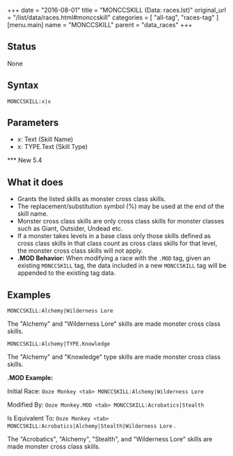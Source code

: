 +++
date = "2016-08-01"
title = "MONCCSKILL (Data: races.lst)"
original_url = "/list/data/races.html#monccskill"
categories = [ "all-tag", "races-tag" ]
[menu.main]
    name = "MONCCSKILL"
    parent = "data_races"
+++

## Status

None

## Syntax

`MONCCSKILL:x|x`

## Parameters

-   x: Text (Skill Name)
-   x: TYPE.Text (Skill Type)



<span id="monccskill"></span> \*\*\* New 5.4

What it does
------------

-   Grants the listed skills as monster cross class skills.
-   The replacement/substitution symbol (%) may be used at the end of
    the skill name.
-   Monster cross class skills are only cross class skills for monster
    classes such as Giant, Outsider, Undead etc.
-   If a monster takes levels in a base class only those skills defined
    as cross class skills in that class count as cross class skills for
    that level, the monster cross class skills will not apply.
-   **.MOD Behavior:** When modifying a race with the `.MOD` tag, given
    an existing `MONCCSKILL` tag, the data included in a new
    `MONCCSKILL` tag will be appended to the existing tag data.

Examples
--------

`MONCCSKILL:Alchemy|Wilderness Lore`

The "Alchemy" and "Wilderness Lore" skills are made monster cross class
skills.

`MONCCSKILL:Alchemy|TYPE.Knowledge`

The "Alchemy" and "Knowledge" type skills are made monster cross class
skills.

**.MOD Example:**

Initial Race: `Ooze Monkey <tab> MONCCSKILL:Alchemy|Wilderness Lore`

Modified By: `Ooze Monkey.MOD <tab> MONCCSKILL:Acrobatics|Stealth`

Is Equivalent To:
`Ooze Monkey <tab> MONCCSKILL:Acrobatics|Alchemy|Stealth|Wilderness Lore`
.

The "Acrobatics", "Alchemy", "Stealth", and "Wilderness Lore" skills are
made monster cross class skills.

